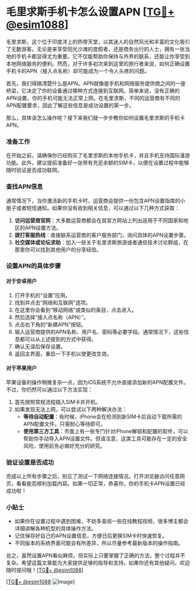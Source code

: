 # 毛里求斯手机卡怎么设置APN [[TG💪+ @esim1088](https://t.me/s/esim1088)]

毛里求斯，这个位于印度洋上的热带天堂，以其迷人的自然风光和丰富的文化吸引了无数游客。无论是来享受阳光沙滩的度假者，还是商务出行的人士，拥有一张当地的手机卡都显得尤为重要。它不仅能帮助你保持与外界的联系，还能让你享受到本地网络服务的便利。然而，对于许多初次来到这里的旅行者来说，如何正确设置手机卡的APN（接入点名称）却可能成为一个令人头疼的问题。

首先，我们得搞清楚什么是APN。APN就像是手机和网络服务提供商之间的一座桥梁，它决定了你的设备通过哪种方式连接到互联网。简单来说，没有正确的APN设置，你的手机可能无法正常上网。在毛里求斯，不同的运营商有不同的APN配置要求，因此了解这些信息是成功设置的第一步。

那么，具体该怎么操作呢？接下来我们就一步步教你如何设置毛里求斯的手机卡APN。

### 准备工作

在开始之前，请确保你已经购买了毛里求斯的本地手机卡，并且手机支持国际漫游功能。此外，建议提前准备好一张带有充足余额的SIM卡，以便在设置过程中能够随时验证是否成功联网。

### 查找APN信息

通常情况下，当你激活新的手机卡时，运营商会提供一份包含APN设置指南的小册子或者短信通知。如果你没有收到相关信息，可以通过以下几种方式获取：

1. **访问运营商官网**：大多数运营商都会在其官方网站上列出适用于不同国家和地区的APN设置方法。
2. **拨打客服热线**：直接联系运营商的客户服务部门，询问具体的APN设置步骤。
3. **社交媒体或论坛求助**：加入一些关于毛里求斯旅游或者通信技术讨论群组，在那里你可以找到其他用户的分享经验。

### 设置APN的具体步骤

#### 对于安卓用户

1. 打开手机的“设置”应用。
2. 找到并点击“网络和互联网”选项。
3. 在这里你会看到“移动网络”或类似的条目，点击进入。
4. 然后选择“接入点名称（APN）”。
5. 点击右下角的“新建APN”按钮。
6. 输入运营商提供的APN名称、用户名、密码等必要字段。通常情况下，这些信息都可以从上述提到的方式中获得。
7. 确认无误后保存设置。
8. 返回主界面，重启一下手机以使更改生效。

#### 对于苹果用户

苹果设备的操作稍微复杂一点，因为iOS系统不允许直接添加新的APN配置文件。不过，你仍然可以通过以下方法实现：

1. 首先按照常规流程插入SIM卡并开机。
2. 如果发现无法上网，可以尝试以下两种解决办法：
   - **等待自动配置**：有时候，iPhone会在检测到新SIM卡后自动下载所需的APN配置文件。只需耐心等待即可。
   - **使用第三方工具**：市面上有一些专门针对iPhone解锁和配置的软件，可以帮助你手动导入APN设置文件。但请注意，这类工具可能存在一定的安全风险，使用前务必做好充分的研究。

### 验证设置是否成功

完成以上所有步骤之后，别忘了测试一下网络连接情况。打开浏览器访问任意网页，看看能否顺利加载内容。如果一切正常，恭喜你，你的手机卡APN设置已经成功啦！

### 小贴士

- 如果你在设置过程中遇到困难，不妨多查阅一些在线教程视频，很多博主都会详细讲解各种机型的具体操作方法。
- 记住保存好自己的APN设置信息，方便日后更换SIM卡时快速恢复。
- 不同版本的系统界面可能会有所差异，所以尽量参考最新版本的操作指南。

总之，虽然设置APN看似麻烦，但实际上只要掌握了正确的方法，整个过程并不复杂。希望这篇文章能为大家提供足够的指导和支持。如果你还有其他疑问，欢迎随时提问哦！[[TG💪+ @esim1088](https://t.me/s/esim1088)]

[[TG💪+ @esim1088](https://t.me/s/esim1088) ![Image](https://i.postimg.cc/4NQfJmqS/Snipaste-2025-05-13-00-14-12.png)]